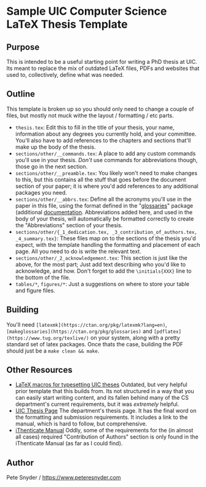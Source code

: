 Sample UIC Computer Science LaTeX Thesis Template
===


Purpose
---
This is intended to be a useful starting point for writing a PhD thesis at
UIC. Its meant to replace the mix of outdated LaTeX files, PDFs and websites
that used to, collectively, define what was needed.


Outline
---
This template is broken up so you should only need to change a couple of
files, but mostly not muck withe the layout / formatting / etc parts.

-   `thesis.tex`: Edit this to fill in the title of your thesis, your name,
    information about any degrees you currently hold, and your committee.
    You'll also have to add references to the chapters and sections that'll
    make up the body of the thesis.
-   `sections/other/__commands.tex`: A place to add any custom commands
    you'll use in your thesis. *Don't* use commands for abbreviations though,
    those go in the next section.
-   `sections/other/__preamble.tex`: You likely won't need to make changes
    to this, but this contains all the stuff that goes before the
    document section of your paper; it is where you'd add references to
    any additional packages you need.
-   `sections/other/__abbrs.tex`: Define all the acronyms you'll use in the
    paper in this file, using the format defined in the
    "[glossaries](https://ctan.org/pkg/glossaries)" package (additional
    [documentation](https://www.overleaf.com/learn/latex/Glossaries).
    Abbreviations added here, and used in the body of your thesis, will
    automatically be formatted correctly to create the "Abbreviations"
    section of your thesis.
-   `sections/other/{_1_dedication.tex, _3_contribution_of_authors.tex, _4_summary.tex}`:
    These files map on to the sections of the thesis you'd expect, with the
    template handling the formatting and placement of each page. All you
    need to do is write the relevant text.
-   `sections/other/_2_acknowledgement.tex`: This section is just like the
    above, for the most part; Just add text describing who you'd like
    to acknowledge, and how. Don't forget to add the `\initials{XXX}`
    line to the bottom of the file.
-   `tables/*`, `figures/*`: Just a suggestions on where to store your
    table and figure files.


Building
---
You'll need `[latexmk](https://ctan.org/pkg/latexmk?lang=en)`,
`[makeglossaries](https://ctan.org/pkg/glossaries)` and
`[pdflatex](https://www.tug.org/texlive/)` on your system,
along with a pretty standard set of latex packages.  Once thats the case,
building the PDF should just be a `make clean && make`.


Other Resources
---
-   [LaTeX macros for typesetting UIC theses](https://www.math.uic.edu/graduate/current/uicthesi)
    Outdated, but very helpful prior template that this builds from.  Its
    not structured in a way that you can easily start writing content, and
    its fallen behind many of the CS department's current requirements,
    but it was *extremely* helpful.
-   [UIC Thesis Page](https://grad.uic.edu/thesis)
    The department's thesis page.  It has the final word on the formatting
    and submission requirements.  It includes a link to the manual, which
    is hard to follow, but comprehensive.
-   [iThenticate Manual](http://grad.uic.edu/sites/default/files/pdfs/Introduction_to_Screening_Your_Thesis_or_Dissertation_using_iThenticate-final_a.pdf)
    Oddly, some of the requirements for the (in almost all cases) required
    "Contribution of Authors" section is only found in the iThenticate
    Manual (as far as I could find).


Author
---
Pete Snyder / https://www.peteresnyder.com

